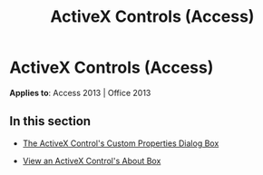 ﻿---
title: ActiveX Controls (Access)
TOCTitle: ActiveX Controls
ms:assetid: 5491e95e-4c96-4f13-8c1c-63ccbd982835
ms:mtpsurl: https://msdn.microsoft.com/en-us/library/Dn124841(v=office.15)
ms:contentKeyID: 52072462
ms.date: 09/18/2015
mtps_version: v=office.15
---

# ActiveX Controls (Access)


**Applies to**: Access 2013 | Office 2013

## In this section

  - [The ActiveX Control's Custom Properties Dialog Box](the-activex-control-s-custom-properties-dialog-box.md)

  - [View an ActiveX Control's About Box](view-an-activex-control-s-about-box.md)

